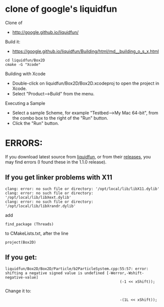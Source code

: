 
# clone of google's liquidfun

Clone of
- http://google.github.io/liquidfun/


Build it:
- https://google.github.io/liquidfun/Building/html/md__building_o_s_x.html

```
cd liquidfun/Box2D
cmake -G "Xcode"
```

Building with Xcode
- Double-click on liquidfun/Box2D/Box2D.xcodeproj to open the project in Xcode.
- Select "Product-->Build" from the menu.

Executing a Sample
- Select a sample Scheme, for example "Testbed-->My Mac 64-bit", from the combo box to the right of the "Run" button.
- Click the "Run" button.






# ERRORS:

If you download latest source from [liquidfun](http://google.github.io/liquidfun/), or from their [releases](https://github.com/google/liquidfun/releases), you may find errors (I found these in the 1.1.0 release).

## If you get linker problems with X11
```
clang: error: no such file or directory: '/opt/local/lib/libX11.dylib'
clang: error: no such file or directory: '/opt/local/lib/libXext.dylib'
clang: error: no such file or directory: '/opt/local/lib/libXrandr.dylib'
```

add
```
find_package (Threads)
```
to CMakeLists.txt, after the line
```
project(Box2D)
```

## If you get:
```
liquidfun/Box2D/Box2D/Particle/b2ParticleSystem.cpp:55:57: error: shifting a negative signed value is undefined [-Werror,-Wshift-negative-value]
                                                    (-1 << xShift));
```
Change it to:
```
                                                    -(1L << xShift));
```


